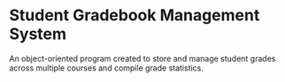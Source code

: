 # Student Gradebook Management System
An object-oriented program created to store and manage student grades across multiple courses and compile grade statistics.
